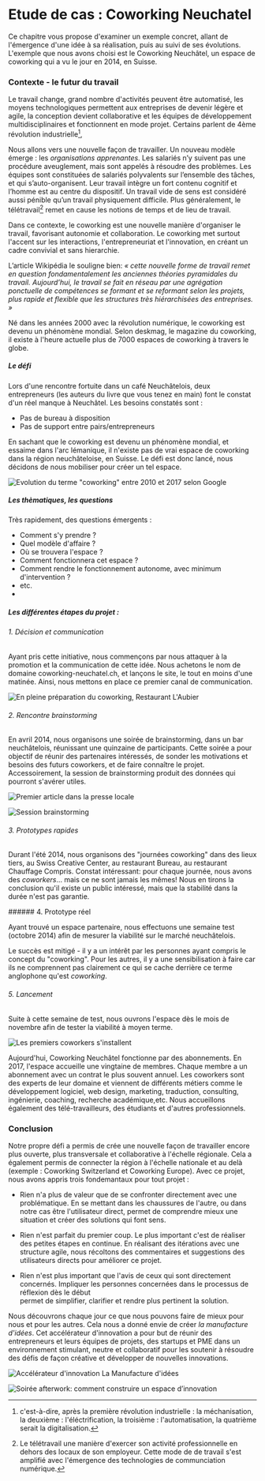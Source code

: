 # Etude de cas : Coworking Neuchatel

Ce chapitre vous propose d'examiner un exemple concret, allant de l'émergence d'une idée à sa réalisation, puis au suivi de ses évolutions. L'exemple que nous avons choisi est le Coworking Neuchâtel, un espace de coworking qui a vu le jour en 2014, en Suisse.

### Contexte - le futur du travail 

Le travail change, grand nombre d'activités peuvent être automatisé, les moyens technologiques permettent aux entreprises de devenir légère et agile, la conception devient collaborative et les équipes de développement multidisciplinaires et fonctionnent en mode projet. Certains parlent de 4ème révolution industrielle[^1], 

[^1]: c'est-à-dire, après la première révolution industrielle : la méchanisation, la deuxième : l'éléctrification, la troisième : l'automatisation, la quatrième serait la digitalisation. 

Nous allons vers une nouvelle façon de travailler. Un nouveau modèle émerge : les *organisations apprenantes*. Les salariés n’y suivent pas une procédure aveuglement, mais sont appelés à résoudre des problèmes. Les équipes sont constituées de salariés polyvalents sur l’ensemble des tâches, et qui s’auto-organisent. Leur travail intègre un fort contenu cognitif et l’homme est au centre du dispositif. Un travail vide de sens est considéré aussi pénible qu’un travail physiquement difficile. Plus généralement, le télétravail[^2] remet en cause les notions de temps et de lieu de travail. 

[^2]: Le télétravail une manière d'exercer son activité professionnelle en dehors des locaux de son employeur. Cette mode de de travail s'est amplifié avec l'émergence des technologies de communciation numérique. 

Dans ce contexte, le coworking est une nouvelle manière d'organiser le travail, favorisant autonomie et collaboration. Le coworking met surtout l'accent sur les interactions, l'entrepreneuriat et l'innovation, en créant un cadre convivial et sans hierarchie.

L’article Wikipédia le souligne bien: *« cette nouvelle forme de travail remet en question fondamentalement les anciennes théories pyramidales du travail. Aujourd’hui, le travail se fait en réseau par une agrégation ponctuelle de compétences se formant et se reformant selon les projets, plus rapide et flexible que les structures très hiérarchisées des entreprises. »* 

Né dans les années 2000 avec la révolution numérique, le coworking est devenu un phénomène mondial. Selon deskmag, le magazine du coworking, il existe à l'heure actuelle plus de 7000 espaces de coworking à travers le globe.

##### Le défi  

Lors d'une rencontre fortuite dans un café Neuchâtelois, deux entrepreneurs (les auteurs du livre que vous tenez en main) font le constat d'un réel manque à Neuchâtel. Les besoins constatés sont :

- Pas de bureau à disposition
- Pas de support entre pairs/entrepreneurs

En sachant que le coworking est devenu un phénomène mondial, et essaime dans l'arc lémanique, il n'existe pas de vrai espace de coworking dans la région neuchâteloise, en Suisse. Le défi est donc lancé, nous décidons de nous mobiliser pour créer un tel espace.

![Evolution du terme "coworking" entre 2010 et 2017 selon Google](../contents/img/tendance-coworking.png)


##### Les thèmatiques, les questions

Très rapidement, des questions émergents : 

- Comment s'y prendre ? 
- Quel modèle d'affaire ?
- Où se trouvera l'espace ? 
- Comment fonctionnera cet espace ? 
- Comment rendre le fonctionnement autonome, avec minimum d'intervention ? 
- etc.
- 
##### Les différentes étapes du projet :  

###### 1. Décision et communication

Ayant pris cette initiative, nous commençons par nous attaquer à la promotion et la communication de cette idée. Nous achetons le nom de domaine coworking-neuchatel.ch, et lançons le site, le tout en moins d'une matinée. Ainsi, nous mettons en place ce premier canal de communication.


![En pleine préparation du coworking, Restaurant L'Aubier](../contents/img/Fondateurs_coworking.png)



###### 2. Rencontre brainstorming

En avril 2014, nous organisons une soirée de brainstorming, dans un bar neuchâtelois, réunissant une quinzaine de participants. Cette soirée a pour objectif de réunir des partenaires intéressés, de sonder les motivations et besoins des futurs coworkers, et de faire connaître le projet. Accessoirement, la session de brainstorming produit des données qui pourront s'avérer utiles.


![Premier article dans la presse locale](../contents/img/Premier_article_coworking.png)

![Session brainstorming](../contents/img/cowork-brainstorm-session-3.jpg)


###### 3. Prototypes rapides

Durant l'été 2014, nous organisons des "journées coworking" dans des lieux tiers, au Swiss Creative Center, au restaurant Bureau, au restaurant Chauffage Compris. Constat intéressant: pour chaque journée, nous avons des *coworkers*... mais ce ne sont jamais les mêmes! Nous en tirons la conclusion qu'il existe un public intéressé, mais que la stabilité dans la durée n'est pas garantie.

###### 4. Prototype réel

Ayant trouvé un espace partenaire, nous effectuons une semaine test (octobre 2014) afin de mesurer la viabilité sur le marché neuchâtelois. 

Le succès est mitigé - il y a un intérêt par les personnes ayant compris le concept du "coworking". Pour les autres, il y a une sensibilisation à faire car ils ne comprennent pas clairement ce qui se cache derrière ce terme anglophone qu'est *coworking*.


###### 5. Lancement

Suite à cette semaine de test, nous ouvrons l'espace dès le mois de novembre afin de tester la viabilité à moyen terme. 

![Les premiers coworkers s'installent](../contents/img/cowork-sablons.jpg)


Aujourd'hui, Coworking Neuchâtel fonctionne par des abonnements. En 2017, l'espace accueille une vingtaine de membres. Chaque membre a un abonnement avec un contrat le plus souvent annuel. Les coworkers sont des experts de leur domaine et viennent de différents métiers comme le développement logiciel, web design, marketing, traduction, consulting, ingénierie, coaching, recherche académique,etc. Nous accueillons également des télé-travailleurs, des étudiants et d'autres professionnels. 



### Conclusion

Notre propre défi a permis de crée une nouvelle façon de travailler encore plus ouverte, plus transversale et collaborative à l'échelle régionale. Cela a également permis de connecter la région à l'échelle nationale et au delà (exemple : Coworking Switzerland et Coworking Europe). Avec ce projet, nous avons appris trois fondemantaux pour tout projet : 

- Rien n'a plus de valeur que de se confronter directement avec une problématique.  En se mettant dans les chaussures de l'autre, ou dans notre cas être l'utilisateur direct, permet de comprendre mieux une situation et créer des solutions qui font sens. 

- Rien n'est parfait du premier coup. Le plus important c'est de réaliser des petites étapes en continue. En réalisant des itérations avec une structure agile, nous récoltons des commentaires et suggestions des utilisateurs directs pour améliorer ce projet. 

- Rien n'est plus important que l'avis de ceux qui sont directement concernés. Impliquer les personnes concernées dans le processus de réflexion dès le début  
permet de simplifier, clarifier et rendre plus pertinent la solution.

Nous découvrons chaque jour ce que nous pouvons faire de mieux pour nous et pour les autres. Cela nous a donné envie de créer *la manufacture d'idées*. Cet accélérateur d'innovation a pour but de réunir des entrepreneurs et leurs équipes de projets, des startups et PME dans un environnement stimulant, neutre et collaboratif pour les soutenir à résoudre des défis de façon créative et développer de nouvelles innovations. 


![Accélérateur d'innovation La Manufacture d'idées](../contents/img/manufacture_didees.png)




![Soirée afterwork: comment construire un espace d’innovation](../contents/img/coworking-afterwork.jpg)



 

